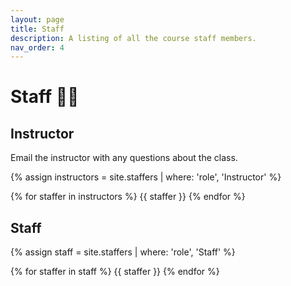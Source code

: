 ```yaml
---
layout: page
title: Staff
description: A listing of all the course staff members.
nav_order: 4
---
```


# Staff 🧑‍🏫

<!-- See [this post](https://edstem.org/us/courses/34369/discussion/) on Ed for the most up-to-date office hours schedule and Zoom links. -->

## Instructor

Email the instructor with any questions about the class.

{% assign instructors = site.staffers | where: 'role', 'Instructor' %}
<div class="role">
  {% for staffer in instructors %}
  {{ staffer }}
  {% endfor %}
</div>

## Staff

{% assign staff = site.staffers | where: 'role', 'Staff' %}
<div class="role">
  {% for staffer in staff %}
  {{ staffer }}
  {% endfor %}
</div>